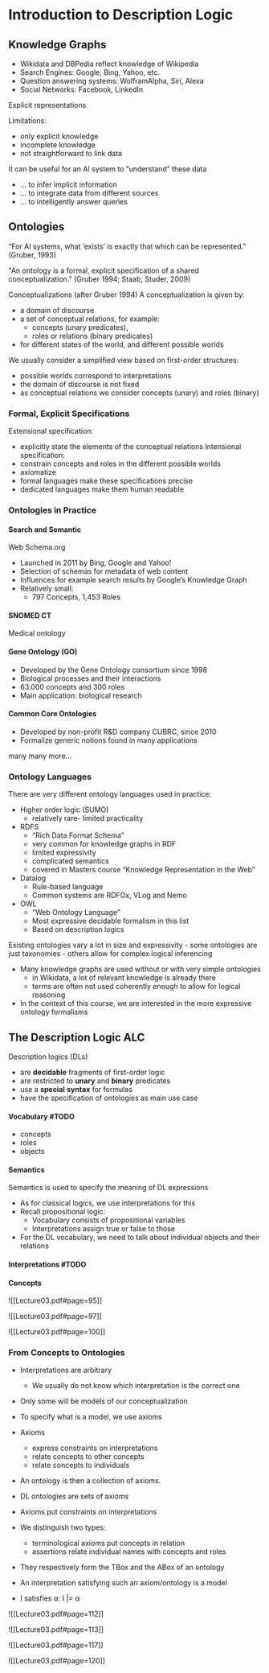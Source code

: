 #  Introduction to Description Logic

## Knowledge Graphs
- Wikidata and DBPedia reflect knowledge of Wikipedia 
- Search Engines: Google, Bing, Yahoo, etc. 
- Question answering systems: WolframAlpha, Siri, Alexa 
- Social Networks: Facebook, LinkedIn

Explicit representations

Limitations:
- only explicit knowledge
- incomplete knowledge
- not straightforward to link data

It can be useful for an AI system to “understand” these data
- ... to infer implicit information
- ... to integrate data from different sources
- ... to intelligently answer queries

## Ontologies
“For AI systems, what ‘exists’ is exactly that which can be represented.” (Gruber, 1993)

"An ontology is a formal, explicit specification of a shared conceptualization.” (Gruber 1994; Staab, Studer, 2009)

Conceptualizations (after Gruber 1994) 
A conceptualization is given by:
- a domain of discourse
- a set of conceptual relations, for example:
	- concepts (unary predicates),
	- roles or relations (binary predicates)
- for different states of the world, and different possible worlds


We usually consider a simplified view based on first-order structures:
- possible worlds correspond to interpretations
- the domain of discourse is not fixed
- as conceptual relations we consider concepts (unary) and roles (binary)

### Formal, Explicit Specifications 
Extensional specification:
- explicitly state the elements of the conceptual relations
Intensional specification:
- constrain concepts and roles in the different possible worlds
- axiomatize
- formal languages make these specifications precise
- dedicated languages make them human readable

### Ontologies in Practice

#### Search and Semantic
Web Schema.org
- Launched in 2011 by Bing, Google and Yahoo!
- Selection of schemas for metadata of web content
- Influences for example search results by Google’s Knowledge Graph
- Relatively small:
	- 797 Concepts, 1,453 Roles

#### SNOMED CT
Medical ontology

#### Gene Ontology (GO)
- Developed by the Gene Ontology consortium since 1998
- Biological processes and their interactions
- 63.000 concepts and 300 roles
- Main application: biological research

#### Common Core Ontologies
- Developed by non-profit R&D company CUBRC, since 2010
- Formalize generic notions found in many applications

many many more...

### Ontology Languages 
There are very different ontology languages used in practice:
- Higher order logic (SUMO)
	- relatively rare- limited practicality
- RDFS
	- “Rich Data Format Schema”
	- very common for knowledge graphs in RDF
	- limited expressivity
	- complicated semantics
	- covered in Masters course “Knowledge Representation in the Web”
- Datalog
	- Rule-based language
	- Common systems are RDFOx, VLog and Nemo
- OWL
	- “Web Ontology Language”
	- Most expressive decidable formalism in this list
	- Based on description logics

 Existing ontologies vary a lot in size and expressivity
	- some ontologies are just taxonomies
	- others allow for complex logical inferencing
- Many knowledge graphs are used without or with very simple ontologies
	- in Wikidata, a lot of relevant knowledge is already there
	- terms are often not used coherently enough to allow for logical reasoning
- In the context of this course, we are interested in the more expressive ontology formalisms


## The Description Logic ALC
Description logics (DLs)
- are **decidable** fragments of first-order logic
- are restricted to **unary** and **binary** predicates
- use a **special** **syntax** for formulas
- have the specification of ontologies as main use case

#### Vocabulary #TODO 
- concepts
- roles
- objects

#### Semantics
Semantics is used to specify the meaning of DL expressions
- As for classical logics, we use interpretations for this
- Recall propositional logic:
	- Vocabulary consists of propositional variables
	- Interpretations assign true or false to those
- For the DL vocabulary, we need to talk about individual objects and their relations

#### Interpretations #TODO 


#### Concepts
![[Lecture03.pdf#page=95]]


![[Lecture03.pdf#page=97]]


![[Lecture03.pdf#page=100]]


### From Concepts to Ontologies
- Interpretations are arbitrary
	- We usually do not know which interpretation is the correct one
- Only some will be models of our conceptualization
- To specify what is a model, we use axioms
- Axioms
	- express constraints on interpretations
	- relate concepts to other concepts
	- relate concepts to individuals
- An ontology is then a collection of axioms.

- DL ontologies are sets of axioms
- Axioms put constraints on interpretations
- We distinguish two types:
	- terminological axioms put concepts in relation
	- assertions relate individual names with concepts and roles
- They respectively form the TBox and the ABox of an ontology
- An interpretation satisfying such an axiom/ontology is a model
- I satisfies α: I |= α



![[Lecture03.pdf#page=112]]



![[Lecture03.pdf#page=113]]



![[Lecture03.pdf#page=117]]



![[Lecture03.pdf#page=120]]